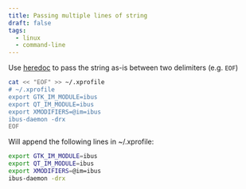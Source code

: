 ```yaml
---
title: Passing multiple lines of string
draft: false
tags:
  - linux
  - command-line
---
```


Use [heredoc](https://en.wikipedia.org/wiki/Here_document) to pass the string as-is between two delimiters (e.g. `EOF`)
```sh
cat << "EOF" >> ~/.xprofile
# ~/.xprofile
export GTK_IM_MODULE=ibus
export QT_IM_MODULE=ibus
export XMODIFIERS=@im=ibus
ibus-daemon -drx
EOF
```

  Will append the following lines in ~/.xprofile:

```sh title=".xprofile"
export GTK_IM_MODULE=ibus
export QT_IM_MODULE=ibus
export XMODIFIERS=@im=ibus
ibus-daemon -drx
```